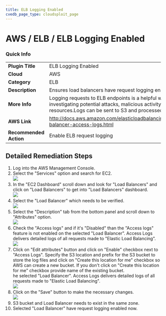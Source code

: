 ```yaml
---
title: ELB Logging Enabled 
cvedb_page_type: cloudsploit_page
---
```


# AWS / ELB / ELB Logging Enabled

### Quick Info

| | |
|-|-|
| **Plugin Title** | ELB Logging Enabled |
| **Cloud** | AWS |
| **Category** | ELB |
| **Description** | Ensures load balancers have request logging enabled. |
| **More Info** | Logging requests to ELB endpoints is a helpful way of detecting and investigating potential attacks, malicious activity, or misuse of backend resources.Logs can be sent to S3 and processed for further analysis. |
| **AWS Link** | http://docs.aws.amazon.com/elasticloadbalancing/latest/application/load-balancer-access-logs.html |
| **Recommended Action** | Enable ELB request logging |

## Detailed Remediation Steps
1. Log into the AWS Management Console.
2. Select the "Services" option and search for EC2. </br> <img src="/resources/aws/elb/elb-logging-enabled/step2.png"/>
3. In the "EC2 Dashboard" scroll down and look for "Load Balancers" and click on "Load Balancers" to get into "Load Balancers" dashboard.</br> <img src="/resources/aws/elb/elb-logging-enabled/step3.png"/>
4. Select the "Load Balancer" which needs to be verified. </br> <img src="/resources/aws/elb/elb-logging-enabled/step4.png"/>
5. Select the "Description" tab from the bottom panel and scroll down to "Attributes" option.</br> <img src="/resources/aws/elb/elb-logging-enabled/step5.png"/>
6. Check the "Access logs" and if it's "Disabled" than the "Access logs" feature is not enabled on the selected "Load Balancer". Access Logs delivers detailed logs of all requests made to "Elastic Load Balancing".</br><img src="/resources/aws/elb/elb-logging-enabled/step6.png"/>
7. Click on "Edit attributes" button and click on "Enable" checkbox next to "Access Logs". Specify the S3 location and prefix for the S3 bucket to store the log files and click on "Create this location for me" checkbox so AWS can create a new bucket. If you don't click on "Create this location for me" checkbox provide name of the existing bucket.</br>he selected "Load Balancer". Access Logs delivers detailed logs of all requests made to "Elastic Load Balancing".</br><img src="/resources/aws/elb/elb-logging-enabled/step7.png"/>
8. Click on the "Save" button to make the necessary changes.</br><img src="/resources/aws/elb/elb-logging-enabled/step8.png"/>
9. S3 bucket and Load Balancer needs to exist in the same zone.</br>
10. Selected "Load Balancer" have request logging enabled now. </br> 